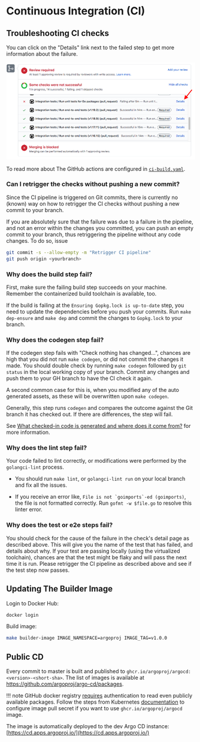 # Continuous Integration (CI)

## Troubleshooting CI checks

You can click on the "Details" link next to the failed step to get more information about the failure.

![Failed GitHub Action](ci-pipeline-failed.png)

To read more about The GitHub actions are configured in [`ci-build.yaml`](https://github.com/argoproj/argo-cd/blob/master/.github/workflows/ci-build.yaml).

### Can I retrigger the checks without pushing a new commit?

Since the CI pipeline is triggered on Git commits, there is currently no (known) way on how to retrigger the CI checks without pushing a new commit to your branch.

If you are absolutely sure that the failure was due to a failure in the pipeline, and not an error within the changes you committed, you can push an empty commit to your branch, thus retriggering the pipeline without any code changes. To do so, issue

```bash
git commit -s --allow-empty -m "Retrigger CI pipeline"
git push origin <yourbranch>
```

### Why does the build step fail?

First, make sure the failing build step succeeds on your machine. Remember the containerized build toolchain is available, too.

If the build is failing at the `Ensuring Gopkg.lock is up-to-date` step, you need to update the dependencies before you push your commits. Run `make dep-ensure` and `make dep` and commit the changes to `Gopkg.lock` to your branch.

### Why does the codegen step fail?

If the codegen step fails with "Check nothing has changed...", chances are high that you did not run `make codegen`, or did not commit the changes it made. You should double check by running `make codegen` followed by `git status` in the local working copy of your branch. Commit any changes and push them to your GH branch to have the CI check it again.

A second common case for this is, when you modified any of the auto generated assets, as these will be overwritten upon `make codegen`.

Generally, this step runs `codegen` and compares the outcome against the Git branch it has checked out. If there are differences, the step will fail.

See [What checked-in code is generated and where does it come from?](faq.md#what-checked-in-code-is-generated-and-how-is-it-generated) for more information.

### Why does the lint step fail?

Your code failed to lint correctly, or modifications were performed by the `golangci-lint` process.

* You should run `make lint`, or `golangci-lint run` on your local branch and fix all the issues.

* If you receive an error like, ```File is not `goimports`-ed (goimports)```, the file is not formatted correctly. Run `gofmt -w $file.go` to resolve this linter error.

### Why does the test or e2e steps fail?

You should check for the cause of the failure in the check's detail page as described above. This will give you the name of the test that has failed, and details about why. If your test are passing locally (using the virtualized toolchain), chances are that the test might be flaky and will pass the next time it is run. Please retrigger the CI pipeline as described above and see if the test step now passes.

## Updating The Builder Image

Login to Docker Hub:

```bash
docker login
```

Build image:

```bash
make builder-image IMAGE_NAMESPACE=argoproj IMAGE_TAG=v1.0.0
```

## Public CD

Every commit to master is built and published to `ghcr.io/argoproj/argocd:<version>-<short-sha>`. The list of images is available at
https://github.com/argoproj/argo-cd/packages.

!!! note
    GitHub docker registry [requires](https://github.community/t5/GitHub-Actions/docker-pull-from-public-GitHub-Package-Registry-fail-with-quot/m-p/32888#M1294) authentication to read
    even publicly available packages. Follow the steps from Kubernetes [documentation](https://kubernetes.io/docs/tasks/configure-pod-container/pull-image-private-registry)
    to configure image pull secret if you want to use `ghcr.io/argoproj/argocd` image.

The image is automatically deployed to the dev Argo CD instance: [https://cd.apps.argoproj.io/](https://cd.apps.argoproj.io/)
